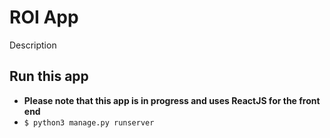 # ROI App

Description

## Run this app

 - __Please note that this app is in progress and uses ReactJS for the front end__
 - `$ python3 manage.py runserver`
 
 
